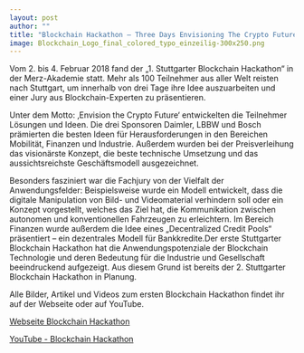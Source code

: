 ```yaml
---
layout: post
author: ""
title: "Blockchain Hackathon – Three Days Envisioning The Crypto Future!"
image: Blockchain_Logo_final_colored_typo_einzeilig-300x250.png
---
```



Vom 2. bis 4. Februar 2018 fand der „1. Stuttgarter Blockchain Hackathon“ in der Merz-Akademie statt. 
Mehr als 100 Teilnehmer aus aller Welt reisten nach Stuttgart, um innerhalb von drei Tage ihre Idee auszuarbeiten 
und einer Jury aus Blockchain-Experten zu präsentieren. 

Unter dem Motto: ‚Envision the Crypto Future‘ entwickelten die Teilnehmer Lösungen und Ideen. Die drei Sponsoren Daimler, LBBW und Bosch prämierten die besten Ideen für Herausforderungen in den Bereichen Mobilität, Finanzen und Industrie. Außerdem wurden bei der Preisverleihung das visionärste Konzept, die beste technische Umsetzung und das aussichtsreichste Geschäftsmodell ausgezeichnet. 

Besonders fasziniert war die Fachjury von der Vielfalt der Anwendungsfelder: Beispielsweise wurde ein Modell entwickelt, dass die digitale Manipulation von Bild- und Videomaterial verhindern soll oder ein Konzept vorgestellt, welches das Ziel hat, die Kommunikation zwischen autonomen und konventionellen Fahrzeugen zu erleichtern. Im Bereich Finanzen wurde außerdem die Idee eines „Decentralized Credit Pools“ präsentiert – ein dezentrales Modell für Bankkredite.Der erste Stuttgarter Blockchain Hackathon hat die Anwendungspotenziale der Blockchain Technologie und deren Bedeutung für die Industrie und Gesellschaft beeindruckend aufgezeigt. Aus diesem Grund ist bereits der 2. Stuttgarter Blockchain Hackathon in Planung.

Alle Bilder, Artikel und Videos zum ersten Blockchain Hackathon findet ihr auf der Webseite oder auf YouTube.

[Webseite Blockchain Hackathon](https://www.blockchain-hackathon.de/review-hackathon-2018/#1518872232327-6543b639-338d)

[YouTube - Blockchain Hackathon](https://www.youtube.com/channel/UCTQIyxMVsddwEk6-wg-UVkA)
